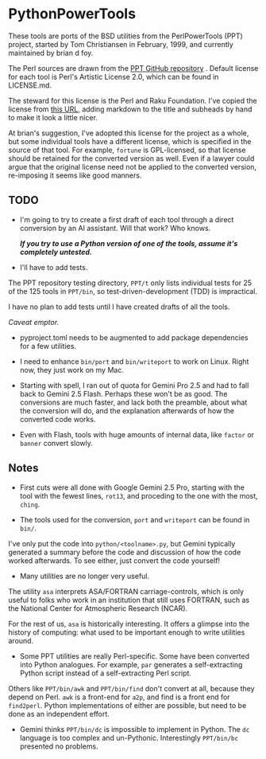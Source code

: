# PythonPowerTools

These tools are ports of the BSD utilities from the
PerlPowerTools (PPT) project, started by Tom Christiansen in February, 1999,
and currently maintained by brian d foy.

The Perl sources are drawn from the [PPT GitHub repository](https://github.com/briandfoy/PerlPowerTools.git) .
Default license for each tool is Perl's Artistic License 2.0, which can be found in LICENSE.md.

The steward for this license is the Perl and Raku Foundation.
I've copied the license from [this URL](https://www.perlfoundation.org/artistic-license-20.html),
adding markdown to the title and subheads by hand to make it look a little nicer.

At brian's suggestion, I've adopted this license for the project as a whole,
but some individual tools have a different license, which is specified in the source of that tool.
For example, `fortune` is GPL-licensed, so that license should be retained for the converted version as well.
Even if a lawyer could argue that the original license need not be applied to the converted version,
re-imposing it seems like good manners.


## TODO

* I'm going to try to create a first draft of each tool through a direct conversion by an AI assistant.
Will that work? Who knows.

  ***If you try to use a Python version of one of the tools, assume it's completely untested.***

* I'll have to add tests.

The PPT repository testing directory, `PPT/t` only lists individual tests for 25 of the 125 tools in `PPT/bin`,
so test-driven-development (TDD) is impractical.

I have no plan to add tests until I have created drafts of all the tools.

   *Caveat emptor.*

* pyproject.toml needs to be augmented to add package dependencies for a few utilities.

* I need to enhance `bin/port` and `bin/writeport` to work on Linux. Right now, they just work on my Mac.

* Starting with spell, I ran out of quota for Gemini Pro 2.5 and had to fall back to Gemini 2.5 Flash. Perhaps these won't be as good.
The conversions are much faster, and lack both the preamble, about what the conversion will do,
and the explanation afterwards of how the converted code works.

* Even with Flash, tools with huge amounts of internal data, like `factor` or `banner` convert slowly.


## Notes

* First cuts were all done with Google Gemini 2.5 Pro, starting with the tool with the fewest lines, `rot13`,
and proceding to the one with the most, `ching`.

* The tools used for the conversion, `port` and `writeport` can be found in `bin/`.

I've only put the code into `python/<toolname>.py`,
but Gemini typically generated a summary before the code and discussion of how the code worked afterwards.
To see either, just convert the code yourself!

* Many utilities are no longer very useful. 

The utility `asa` interprets ASA/FORTRAN carriage-controls, which is only useful to folks who work in an institution that still uses FORTRAN,
such as the National Center for Atmospheric Research (NCAR).

For the rest of us, `asa` is historically interesting. It offers a glimpse into the history of computing: what used to be important enough to write utilities around.

* Some PPT utilities are really Perl-specific.
Some have been converted into Python analogues.
For example, `par` generates a self-extracting Python script instead of a self-extracting Perl script.

Others like `PPT/bin/awk` and `PPT/bin/find` don't convert at all, because they depend on Perl.
`awk` is a front-end for `a2p`, and find is a front end for `find2perl`.
Python implementations of either are possible, but need to be done as an independent effort.


* Gemini thinks `PPT/bin/dc` is impossible to implement in Python. The `dc` language is too complex and un-Pythonic.
Interestingly `PPT/bin/bc` presented no problems.
